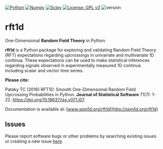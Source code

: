 [![Python](https://img.shields.io/badge/Python-FFD43B?style=for-the-badge&logo=python&logoColor=blue)](https://www.python.org)
[![Numpy](https://img.shields.io/badge/Numpy-777BB4?style=for-the-badge&logo=numpy&logoColor=white)](https://numpy.org)
[![Scipy](https://img.shields.io/badge/SciPy-654FF0?style=for-the-badge&logo=SciPy&logoColor=white)](https://scipy.org)
[![License: GPL v3](https://img.shields.io/badge/License-GPLv3-blue.svg)](https://www.gnu.org/licenses/gpl-3.0)
![version](https://img.shields.io/badge/version-0.2.4-blue)

rft1d
=====

One-Dimensional <b>Random Field Theory</b> in Python.

<b>rft1d</b> is a Python package for exploring and validating Random Field Theory (RFT)
expectations regarding upcrossings in univariate and multivariate 1D continua.
These expectations can be used to make statistical inferences regarding signals
observed in experimentally measured 1D continua including scalar and vector time series.


<b>Please cite:</b>

Pataky TC (2016) RFT1D: Smooth One-Dimensional Random Field Upcrossing Probabilities in Python.
<b>Journal of Statistical Software</b> 71(7): 1-22. https://doi.org/10.18637/jss.v071.i07
 
Documentation is available at:
[www.spm1d.org/rft1d](http://spm1d.org/rft1d)

Issues
------

Please report software bugs or other problems by searching existing issues or creating a new issue [here](https://github.com/0todd0000/rft1d/issues).
